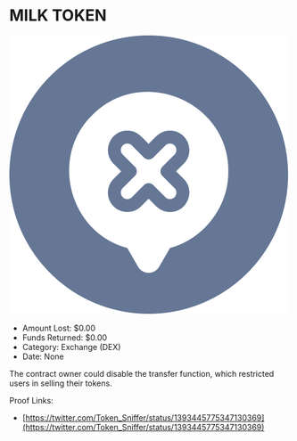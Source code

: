 # MILK TOKEN
![MILK TOKEN](/rektimages/MILK-TOKEN.png)
- Amount Lost: $0.00
- Funds Returned: $0.00
- Category: Exchange (DEX)
- Date: None

The contract owner could disable the transfer function, which restricted users in selling their tokens.


Proof Links:
- [https://twitter.com/Token_Sniffer/status/1393445775347130369](https://twitter.com/Token_Sniffer/status/1393445775347130369)


